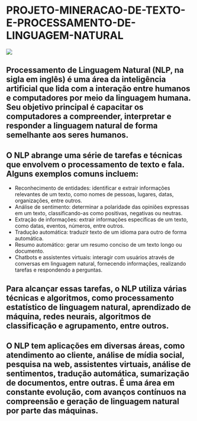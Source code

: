# PROJETO-MINERACAO-DE-TEXTO-E-PROCESSAMENTO-DE-LINGUAGEM-NATURAL

![](https://legaltechnobrasil.com.br/wp-content/uploads/2019/05/processament-de-linguagem-natural-dos-contratos.png)

## Processamento de Linguagem Natural (NLP, na sigla em inglês) é uma área da inteligência artificial que lida com a interação entre humanos e computadores por meio da linguagem humana. Seu objetivo principal é capacitar os computadores a compreender, interpretar e responder a linguagem natural de forma semelhante aos seres humanos.
## O NLP abrange uma série de tarefas e técnicas que envolvem o processamento de texto e fala. Alguns exemplos comuns incluem:

* Reconhecimento de entidades: identificar e extrair informações relevantes de um texto, como nomes de pessoas, lugares, datas, organizações, entre outros.
* Análise de sentimento: determinar a polaridade das opiniões expressas em um texto, classificando-as como positivas, negativas ou neutras.
* Extração de informações: extrair informações específicas de um texto, como datas, eventos, números, entre outros.
* Tradução automática: traduzir texto de um idioma para outro de forma automática.
* Resumo automático: gerar um resumo conciso de um texto longo ou documento.
* Chatbots e assistentes virtuais: interagir com usuários através de conversas em linguagem natural, fornecendo informações, realizando tarefas e respondendo a perguntas.
## Para alcançar essas tarefas, o NLP utiliza várias técnicas e algoritmos, como processamento estatístico de linguagem natural, aprendizado de máquina, redes neurais, algoritmos de classificação e agrupamento, entre outros.
## O NLP tem aplicações em diversas áreas, como atendimento ao cliente, análise de mídia social, pesquisa na web, assistentes virtuais, análise de sentimentos, tradução automática, sumarização de documentos, entre outras. É uma área em constante evolução, com avanços contínuos na compreensão e geração de linguagem natural por parte das máquinas.
